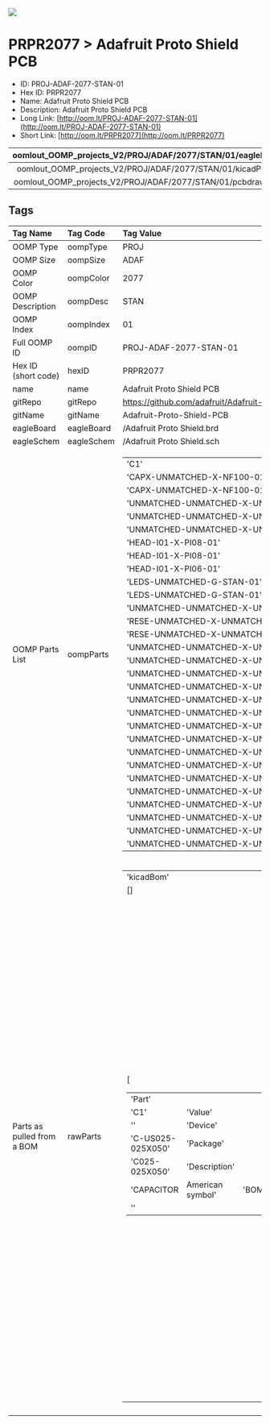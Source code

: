 


  
![][im]
# PRPR2077 > Adafruit Proto Shield PCB

- ID: PROJ-ADAF-2077-STAN-01
- Hex ID: PRPR2077
- Name: Adafruit Proto Shield PCB
- Description: Adafruit Proto Shield PCB
- Long Link: [http://oom.lt/PROJ-ADAF-2077-STAN-01](http://oom.lt/PROJ-ADAF-2077-STAN-01)
- Short Link: [http://oom.lt/PRPR2077](http://oom.lt/PRPR2077)
  

|oomlout_OOMP_projects_V2/PROJ/ADAF/2077/STAN/01/eagleImage.png|oomlout_OOMP_projects_V2/PROJ/ADAF/2077/STAN/01/eagleSchemImage.png|oomlout_OOMP_projects_V2/PROJ/ADAF/2077/STAN/01/kicadPcb3dFront.png|oomlout_OOMP_projects_V2/PROJ/ADAF/2077/STAN/01/kicadPcb3dBack.png|
| :---: | :---: | :---: | :---: |
|oomlout_OOMP_projects_V2/PROJ/ADAF/2077/STAN/01/kicadPcb3d.png|oomlout_OOMP_projects_V2/PROJ/ADAF/2077/STAN/01/bomBack.png|oomlout_OOMP_projects_V2/PROJ/ADAF/2077/STAN/01/bomFront.png|oomlout_OOMP_projects_V2/PROJ/ADAF/2077/STAN/01/pcbdraw.svg|
|oomlout_OOMP_projects_V2/PROJ/ADAF/2077/STAN/01/pcbdrawBack.svg||||

## Tags
  

|Tag Name|Tag Code|Tag Value|
| :--- | :--- | :--- |
|OOMP Type|oompType|PROJ|
|OOMP Size|oompSize|ADAF|
|OOMP Color|oompColor|2077|
|OOMP Description|oompDesc|STAN|
|OOMP Index|oompIndex|01|
|Full OOMP ID|oompID|PROJ-ADAF-2077-STAN-01|
|Hex ID (short code)|hexID|PRPR2077|
|name|name|Adafruit Proto Shield PCB|
|gitRepo|gitRepo|https://github.com/adafruit/Adafruit-Proto-Shield-PCB|
|gitName|gitName|Adafruit-Proto-Shield-PCB|
|eagleBoard|eagleBoard|/Adafruit Proto Shield.brd|
|eagleSchem|eagleSchem|/Adafruit Proto Shield.sch|
|OOMP Parts List|oompParts|<table><tr><td>'C1'</td></tr><tr><td> 'CAPX-UNMATCHED-X-NF100-01'</td><td> 'C2'</td></tr><tr><td> 'CAPX-UNMATCHED-X-NF100-01'</td><td> 'GNDSTRIP1'</td></tr><tr><td> 'UNMATCHED-UNMATCHED-X-UNMATCHED-01'</td><td> 'GNDSTRIP2'</td></tr><tr><td> 'UNMATCHED-UNMATCHED-X-UNMATCHED-01'</td><td> 'IC1'</td></tr><tr><td> 'UNMATCHED-UNMATCHED-X-UNMATCHED-01'</td><td> 'JP1'</td></tr><tr><td> 'HEAD-I01-X-PI08-01'</td><td> 'JP4'</td></tr><tr><td> 'HEAD-I01-X-PI08-01'</td><td> 'JP9'</td></tr><tr><td> 'HEAD-I01-X-PI06-01'</td><td> 'LED1'</td></tr><tr><td> 'LEDS-UNMATCHED-G-STAN-01'</td><td> 'LED2'</td></tr><tr><td> 'LEDS-UNMATCHED-G-STAN-01'</td><td> 'M1'</td></tr><tr><td> 'UNMATCHED-UNMATCHED-X-UNMATCHED-01'</td><td> 'R1'</td></tr><tr><td> 'RESE-UNMATCHED-X-UNMATCHED-01'</td><td> 'R2'</td></tr><tr><td> 'RESE-UNMATCHED-X-UNMATCHED-01'</td><td> 'RESET'</td></tr><tr><td> 'UNMATCHED-UNMATCHED-X-UNMATCHED-01'</td><td> 'S1'</td></tr><tr><td> 'UNMATCHED-UNMATCHED-X-UNMATCHED-01'</td><td> 'U$1'</td></tr><tr><td> 'HEAD-I01-X-PI10-01'</td><td> 'U$3'</td></tr><tr><td> 'UNMATCHED-UNMATCHED-X-UNMATCHED-01'</td><td> 'U$5'</td></tr><tr><td> 'UNMATCHED-UNMATCHED-X-UNMATCHED-01'</td><td> 'U$10'</td></tr><tr><td> 'UNMATCHED-UNMATCHED-X-UNMATCHED-01'</td><td> 'U$11'</td></tr><tr><td> 'UNMATCHED-UNMATCHED-X-UNMATCHED-01'</td><td> 'U$12'</td></tr><tr><td> 'UNMATCHED-UNMATCHED-X-UNMATCHED-01'</td><td> 'U$13'</td></tr><tr><td> 'UNMATCHED-UNMATCHED-X-UNMATCHED-01'</td><td> 'U$14'</td></tr><tr><td> 'UNMATCHED-UNMATCHED-X-UNMATCHED-01'</td><td> 'U$15'</td></tr><tr><td> 'UNMATCHED-UNMATCHED-X-UNMATCHED-01'</td><td> 'U$17'</td></tr><tr><td> 'UNMATCHED-UNMATCHED-X-UNMATCHED-01'</td><td> 'U$18'</td></tr><tr><td> 'UNMATCHED-UNMATCHED-X-UNMATCHED-01'</td><td> 'U$20'</td></tr><tr><td> 'UNMATCHED-UNMATCHED-X-UNMATCHED-01'</td><td> 'U$21'</td></tr><tr><td> 'UNMATCHED-UNMATCHED-X-UNMATCHED-01'</td><td> 'U$22'</td></tr><tr><td> 'UNMATCHED-UNMATCHED-X-UNMATCHED-01'</td><td> 'U$23'</td></tr><tr><td> 'UNMATCHED-UNMATCHED-X-UNMATCHED-01'</td><td> 'U$24'</td></tr><tr><td> 'UNMATCHED-UNMATCHED-X-UNMATCHED-01'</td><td> 'U$26'</td></tr><tr><td> 'UNMATCHED-UNMATCHED-X-UNMATCHED-01'</td><td> 'U$28'</td></tr><tr><td> 'UNMATCHED-UNMATCHED-X-UNMATCHED-01'</td><td> 'U$29'</td></tr><tr><td> 'UNMATCHED-UNMATCHED-X-UNMATCHED-01'</td><td> 'U$30'</td></tr><tr><td> 'UNMATCHED-UNMATCHED-X-UNMATCHED-01'</td><td> 'U$31'</td></tr><tr><td> 'UNMATCHED-UNMATCHED-X-UNMATCHED-01'</td><td> 'U$32'</td></tr><tr><td> 'UNMATCHED-UNMATCHED-X-UNMATCHED-01'</td><td> 'U$33'</td></tr><tr><td> 'UNMATCHED-UNMATCHED-X-UNMATCHED-01'</td><td> 'U$43'</td></tr><tr><td> 'UNMATCHED-UNMATCHED-X-UNMATCHED-01'</td><td> 'VCCSTRIP1'</td></tr><tr><td> 'UNMATCHED-UNMATCHED-X-UNMATCHED-01'</td><td> 'VCCSTRIP2'</td></tr><tr><td> 'UNMATCHED-UNMATCHED-X-UNMATCHED-01'</td></tr></table>|
|Parts as pulled from a BOM|rawParts|<table><tr><td>'kicadBom'</td></tr><tr><td> []</td><td> 'eagleBom'</td></tr><tr><td> [<table><tr><td>'Part'</td></tr><tr><td> 'C1'</td><td> 'Value'</td></tr><tr><td> ''</td><td> 'Device'</td></tr><tr><td> 'C-US025-025X050'</td><td> 'Package'</td></tr><tr><td> 'C025-025X050'</td><td> 'Description'</td></tr><tr><td> 'CAPACITOR</td><td> American symbol'</td><td> 'BOM'</td></tr><tr><td> ''</td></tr></table></td><td> <table><tr><td>'Part'</td></tr><tr><td> 'C2'</td><td> 'Value'</td></tr><tr><td> ''</td><td> 'Device'</td></tr><tr><td> 'C-US025-025X050'</td><td> 'Package'</td></tr><tr><td> 'C025-025X050'</td><td> 'Description'</td></tr><tr><td> 'CAPACITOR</td><td> American symbol'</td><td> 'BOM'</td></tr><tr><td> ''</td></tr></table></td><td> <table><tr><td>'Part'</td></tr><tr><td> 'GNDSTRIP1'</td><td> 'Value'</td></tr><tr><td> '12-STRIP'</td><td> 'Device'</td></tr><tr><td> '12-STRIP'</td><td> 'Package'</td></tr><tr><td> '12-STRIP'</td><td> 'Description'</td></tr><tr><td> ''</td><td> 'BOM'</td></tr><tr><td> ''</td></tr></table></td><td> <table><tr><td>'Part'</td></tr><tr><td> 'GNDSTRIP2'</td><td> 'Value'</td></tr><tr><td> '12-STRIP'</td><td> 'Device'</td></tr><tr><td> '12-STRIP'</td><td> 'Package'</td></tr><tr><td> '12-STRIP'</td><td> 'Description'</td></tr><tr><td> ''</td><td> 'BOM'</td></tr><tr><td> ''</td></tr></table></td><td> <table><tr><td>'Part'</td></tr><tr><td> 'IC1'</td><td> 'Value'</td></tr><tr><td> 'SMD-14'</td><td> 'Device'</td></tr><tr><td> 'SMD-14'</td><td> 'Package'</td></tr><tr><td> 'SO-14NMW'</td><td> 'Description'</td></tr><tr><td> ''</td><td> 'BOM'</td></tr><tr><td> ''</td></tr></table></td><td> <table><tr><td>'Part'</td></tr><tr><td> 'JP1'</td><td> 'Value'</td></tr><tr><td> ''</td><td> 'Device'</td></tr><tr><td> 'PINHD-1X8BIG'</td><td> 'Package'</td></tr><tr><td> '1X08-BIG'</td><td> 'Description'</td></tr><tr><td> 'PIN HEADER'</td><td> 'BOM'</td></tr><tr><td> ''</td></tr></table></td><td> <table><tr><td>'Part'</td></tr><tr><td> 'JP4'</td><td> 'Value'</td></tr><tr><td> ''</td><td> 'Device'</td></tr><tr><td> 'PINHD-1X8BIG'</td><td> 'Package'</td></tr><tr><td> '1X08-BIG'</td><td> 'Description'</td></tr><tr><td> 'PIN HEADER'</td><td> 'BOM'</td></tr><tr><td> ''</td></tr></table></td><td> <table><tr><td>'Part'</td></tr><tr><td> 'JP9'</td><td> 'Value'</td></tr><tr><td> ''</td><td> 'Device'</td></tr><tr><td> 'PINHD-1X6B'</td><td> 'Package'</td></tr><tr><td> '1X06-BIG'</td><td> 'Description'</td></tr><tr><td> 'PIN HEADER'</td><td> 'BOM'</td></tr><tr><td> ''</td></tr></table></td><td> <table><tr><td>'Part'</td></tr><tr><td> 'LED1'</td><td> 'Value'</td></tr><tr><td> ''</td><td> 'Device'</td></tr><tr><td> 'LED3MM'</td><td> 'Package'</td></tr><tr><td> 'LED3MM'</td><td> 'Description'</td></tr><tr><td> 'LED'</td><td> 'BOM'</td></tr><tr><td> ''</td></tr></table></td><td> <table><tr><td>'Part'</td></tr><tr><td> 'LED2'</td><td> 'Value'</td></tr><tr><td> ''</td><td> 'Device'</td></tr><tr><td> 'LED3MM'</td><td> 'Package'</td></tr><tr><td> 'LED3MM'</td><td> 'Description'</td></tr><tr><td> 'LED'</td><td> 'BOM'</td></tr><tr><td> ''</td></tr></table></td><td> <table><tr><td>'Part'</td></tr><tr><td> 'M1'</td><td> 'Value'</td></tr><tr><td> 'ARDUINO_R3_ICSP'</td><td> 'Device'</td></tr><tr><td> 'ARDUINO_R3_ICSP'</td><td> 'Package'</td></tr><tr><td> 'ARDUINOR3_ICSP'</td><td> 'Description'</td></tr><tr><td> ''</td><td> 'BOM'</td></tr><tr><td> ''</td></tr></table></td><td> <table><tr><td>'Part'</td></tr><tr><td> 'R1'</td><td> 'Value'</td></tr><tr><td> ''</td><td> 'Device'</td></tr><tr><td> 'R-US_0207/5V'</td><td> 'Package'</td></tr><tr><td> '0207/5V'</td><td> 'Description'</td></tr><tr><td> 'RESISTOR</td><td> American symbol'</td><td> 'BOM'</td></tr><tr><td> ''</td></tr></table></td><td> <table><tr><td>'Part'</td></tr><tr><td> 'R2'</td><td> 'Value'</td></tr><tr><td> ''</td><td> 'Device'</td></tr><tr><td> 'R-US_0207/5V'</td><td> 'Package'</td></tr><tr><td> '0207/5V'</td><td> 'Description'</td></tr><tr><td> 'RESISTOR</td><td> American symbol'</td><td> 'BOM'</td></tr><tr><td> ''</td></tr></table></td><td> <table><tr><td>'Part'</td></tr><tr><td> 'RESET'</td><td> 'Value'</td></tr><tr><td> 'Reset'</td><td> 'Device'</td></tr><tr><td> '10-XX'</td><td> 'Package'</td></tr><tr><td> 'B3F-10XX'</td><td> 'Description'</td></tr><tr><td> 'OMRON SWITCH'</td><td> 'BOM'</td></tr><tr><td> ''</td></tr></table></td><td> <table><tr><td>'Part'</td></tr><tr><td> 'S1'</td><td> 'Value'</td></tr><tr><td> 'Reset'</td><td> 'Device'</td></tr><tr><td> '10-XX'</td><td> 'Package'</td></tr><tr><td> 'B3F-10XX'</td><td> 'Description'</td></tr><tr><td> 'OMRON SWITCH'</td><td> 'BOM'</td></tr><tr><td> ''</td></tr></table></td><td> <table><tr><td>'Part'</td></tr><tr><td> 'U$1'</td><td> 'Value'</td></tr><tr><td> 'PINHD-1X10'</td><td> 'Device'</td></tr><tr><td> 'PINHD-1X10'</td><td> 'Package'</td></tr><tr><td> '1X10-BIG'</td><td> 'Description'</td></tr><tr><td> 'Pin header 1x10 0.1 spacing'</td><td> 'BOM'</td></tr><tr><td> ''</td></tr></table></td><td> <table><tr><td>'Part'</td></tr><tr><td> 'U$2'</td><td> 'Value'</td></tr><tr><td> 'PERFHOLE'</td><td> 'Device'</td></tr><tr><td> 'PERFHOLE'</td><td> 'Package'</td></tr><tr><td> 'PERFHOLE'</td><td> 'Description'</td></tr><tr><td> ''</td><td> 'BOM'</td></tr><tr><td> ''</td></tr></table></td><td> <table><tr><td>'Part'</td></tr><tr><td> 'U$3'</td><td> 'Value'</td></tr><tr><td> '5-STRIP'</td><td> 'Device'</td></tr><tr><td> '5-STRIP'</td><td> 'Package'</td></tr><tr><td> '5-STRIP'</td><td> 'Description'</td></tr><tr><td> ''</td><td> 'BOM'</td></tr><tr><td> ''</td></tr></table></td><td> <table><tr><td>'Part'</td></tr><tr><td> 'U$4'</td><td> 'Value'</td></tr><tr><td> 'PERFHOLE'</td><td> 'Device'</td></tr><tr><td> 'PERFHOLE'</td><td> 'Package'</td></tr><tr><td> 'PERFHOLE'</td><td> 'Description'</td></tr><tr><td> ''</td><td> 'BOM'</td></tr><tr><td> ''</td></tr></table></td><td> <table><tr><td>'Part'</td></tr><tr><td> 'U$5'</td><td> 'Value'</td></tr><tr><td> '3-STRIP'</td><td> 'Device'</td></tr><tr><td> '3-STRIP'</td><td> 'Package'</td></tr><tr><td> '3-STRIP'</td><td> 'Description'</td></tr><tr><td> ''</td><td> 'BOM'</td></tr><tr><td> ''</td></tr></table></td><td> <table><tr><td>'Part'</td></tr><tr><td> 'U$6'</td><td> 'Value'</td></tr><tr><td> 'PERFHOLE'</td><td> 'Device'</td></tr><tr><td> 'PERFHOLE'</td><td> 'Package'</td></tr><tr><td> 'PERFHOLE'</td><td> 'Description'</td></tr><tr><td> ''</td><td> 'BOM'</td></tr><tr><td> ''</td></tr></table></td><td> <table><tr><td>'Part'</td></tr><tr><td> 'U$7'</td><td> 'Value'</td></tr><tr><td> 'PERFHOLE'</td><td> 'Device'</td></tr><tr><td> 'PERFHOLE'</td><td> 'Package'</td></tr><tr><td> 'PERFHOLE'</td><td> 'Description'</td></tr><tr><td> ''</td><td> 'BOM'</td></tr><tr><td> ''</td></tr></table></td><td> <table><tr><td>'Part'</td></tr><tr><td> 'U$8'</td><td> 'Value'</td></tr><tr><td> 'PERFHOLE'</td><td> 'Device'</td></tr><tr><td> 'PERFHOLE'</td><td> 'Package'</td></tr><tr><td> 'PERFHOLE'</td><td> 'Description'</td></tr><tr><td> ''</td><td> 'BOM'</td></tr><tr><td> ''</td></tr></table></td><td> <table><tr><td>'Part'</td></tr><tr><td> 'U$9'</td><td> 'Value'</td></tr><tr><td> 'PERFHOLE'</td><td> 'Device'</td></tr><tr><td> 'PERFHOLE'</td><td> 'Package'</td></tr><tr><td> 'PERFHOLE'</td><td> 'Description'</td></tr><tr><td> ''</td><td> 'BOM'</td></tr><tr><td> ''</td></tr></table></td><td> <table><tr><td>'Part'</td></tr><tr><td> 'U$10'</td><td> 'Value'</td></tr><tr><td> '3-STRIP'</td><td> 'Device'</td></tr><tr><td> '3-STRIP'</td><td> 'Package'</td></tr><tr><td> '3-STRIP'</td><td> 'Description'</td></tr><tr><td> ''</td><td> 'BOM'</td></tr><tr><td> ''</td></tr></table></td><td> <table><tr><td>'Part'</td></tr><tr><td> 'U$11'</td><td> 'Value'</td></tr><tr><td> '3-STRIP'</td><td> 'Device'</td></tr><tr><td> '3-STRIP'</td><td> 'Package'</td></tr><tr><td> '3-STRIP'</td><td> 'Description'</td></tr><tr><td> ''</td><td> 'BOM'</td></tr><tr><td> ''</td></tr></table></td><td> <table><tr><td>'Part'</td></tr><tr><td> 'U$12'</td><td> 'Value'</td></tr><tr><td> '3-STRIP'</td><td> 'Device'</td></tr><tr><td> '3-STRIP'</td><td> 'Package'</td></tr><tr><td> '3-STRIP'</td><td> 'Description'</td></tr><tr><td> ''</td><td> 'BOM'</td></tr><tr><td> ''</td></tr></table></td><td> <table><tr><td>'Part'</td></tr><tr><td> 'U$13'</td><td> 'Value'</td></tr><tr><td> '3-STRIP'</td><td> 'Device'</td></tr><tr><td> '3-STRIP'</td><td> 'Package'</td></tr><tr><td> '3-STRIP'</td><td> 'Description'</td></tr><tr><td> ''</td><td> 'BOM'</td></tr><tr><td> ''</td></tr></table></td><td> <table><tr><td>'Part'</td></tr><tr><td> 'U$14'</td><td> 'Value'</td></tr><tr><td> '3-STRIP'</td><td> 'Device'</td></tr><tr><td> '3-STRIP'</td><td> 'Package'</td></tr><tr><td> '3-STRIP'</td><td> 'Description'</td></tr><tr><td> ''</td><td> 'BOM'</td></tr><tr><td> ''</td></tr></table></td><td> <table><tr><td>'Part'</td></tr><tr><td> 'U$15'</td><td> 'Value'</td></tr><tr><td> '3-STRIP'</td><td> 'Device'</td></tr><tr><td> '3-STRIP'</td><td> 'Package'</td></tr><tr><td> '3-STRIP'</td><td> 'Description'</td></tr><tr><td> ''</td><td> 'BOM'</td></tr><tr><td> ''</td></tr></table></td><td> <table><tr><td>'Part'</td></tr><tr><td> 'U$16'</td><td> 'Value'</td></tr><tr><td> 'PERFHOLE'</td><td> 'Device'</td></tr><tr><td> 'PERFHOLE'</td><td> 'Package'</td></tr><tr><td> 'PERFHOLE'</td><td> 'Description'</td></tr><tr><td> ''</td><td> 'BOM'</td></tr><tr><td> ''</td></tr></table></td><td> <table><tr><td>'Part'</td></tr><tr><td> 'U$17'</td><td> 'Value'</td></tr><tr><td> '3-STRIP'</td><td> 'Device'</td></tr><tr><td> '3-STRIP'</td><td> 'Package'</td></tr><tr><td> '3-STRIP'</td><td> 'Description'</td></tr><tr><td> ''</td><td> 'BOM'</td></tr><tr><td> ''</td></tr></table></td><td> <table><tr><td>'Part'</td></tr><tr><td> 'U$18'</td><td> 'Value'</td></tr><tr><td> '3-STRIP'</td><td> 'Device'</td></tr><tr><td> '3-STRIP'</td><td> 'Package'</td></tr><tr><td> '3-STRIP'</td><td> 'Description'</td></tr><tr><td> ''</td><td> 'BOM'</td></tr><tr><td> ''</td></tr></table></td><td> <table><tr><td>'Part'</td></tr><tr><td> 'U$19'</td><td> 'Value'</td></tr><tr><td> 'PERFHOLE'</td><td> 'Device'</td></tr><tr><td> 'PERFHOLE'</td><td> 'Package'</td></tr><tr><td> 'PERFHOLE'</td><td> 'Description'</td></tr><tr><td> ''</td><td> 'BOM'</td></tr><tr><td> ''</td></tr></table></td><td> <table><tr><td>'Part'</td></tr><tr><td> 'U$20'</td><td> 'Value'</td></tr><tr><td> '3-STRIP'</td><td> 'Device'</td></tr><tr><td> '3-STRIP'</td><td> 'Package'</td></tr><tr><td> '3-STRIP'</td><td> 'Description'</td></tr><tr><td> ''</td><td> 'BOM'</td></tr><tr><td> ''</td></tr></table></td><td> <table><tr><td>'Part'</td></tr><tr><td> 'U$21'</td><td> 'Value'</td></tr><tr><td> '3-STRIP'</td><td> 'Device'</td></tr><tr><td> '3-STRIP'</td><td> 'Package'</td></tr><tr><td> '3-STRIP'</td><td> 'Description'</td></tr><tr><td> ''</td><td> 'BOM'</td></tr><tr><td> ''</td></tr></table></td><td> <table><tr><td>'Part'</td></tr><tr><td> 'U$22'</td><td> 'Value'</td></tr><tr><td> '3-STRIP'</td><td> 'Device'</td></tr><tr><td> '3-STRIP'</td><td> 'Package'</td></tr><tr><td> '3-STRIP'</td><td> 'Description'</td></tr><tr><td> ''</td><td> 'BOM'</td></tr><tr><td> ''</td></tr></table></td><td> <table><tr><td>'Part'</td></tr><tr><td> 'U$23'</td><td> 'Value'</td></tr><tr><td> '3-STRIP'</td><td> 'Device'</td></tr><tr><td> '3-STRIP'</td><td> 'Package'</td></tr><tr><td> '3-STRIP'</td><td> 'Description'</td></tr><tr><td> ''</td><td> 'BOM'</td></tr><tr><td> ''</td></tr></table></td><td> <table><tr><td>'Part'</td></tr><tr><td> 'U$24'</td><td> 'Value'</td></tr><tr><td> '5-STRIP'</td><td> 'Device'</td></tr><tr><td> '5-STRIP'</td><td> 'Package'</td></tr><tr><td> '5-STRIP'</td><td> 'Description'</td></tr><tr><td> ''</td><td> 'BOM'</td></tr><tr><td> ''</td></tr></table></td><td> <table><tr><td>'Part'</td></tr><tr><td> 'U$25'</td><td> 'Value'</td></tr><tr><td> 'PERFHOLE'</td><td> 'Device'</td></tr><tr><td> 'PERFHOLE'</td><td> 'Package'</td></tr><tr><td> 'PERFHOLE'</td><td> 'Description'</td></tr><tr><td> ''</td><td> 'BOM'</td></tr><tr><td> ''</td></tr></table></td><td> <table><tr><td>'Part'</td></tr><tr><td> 'U$26'</td><td> 'Value'</td></tr><tr><td> '3-STRIP'</td><td> 'Device'</td></tr><tr><td> '3-STRIP'</td><td> 'Package'</td></tr><tr><td> '3-STRIP'</td><td> 'Description'</td></tr><tr><td> ''</td><td> 'BOM'</td></tr><tr><td> ''</td></tr></table></td><td> <table><tr><td>'Part'</td></tr><tr><td> 'U$27'</td><td> 'Value'</td></tr><tr><td> 'PERFHOLE'</td><td> 'Device'</td></tr><tr><td> 'PERFHOLE'</td><td> 'Package'</td></tr><tr><td> 'PERFHOLE'</td><td> 'Description'</td></tr><tr><td> ''</td><td> 'BOM'</td></tr><tr><td> ''</td></tr></table></td><td> <table><tr><td>'Part'</td></tr><tr><td> 'U$28'</td><td> 'Value'</td></tr><tr><td> '3-STRIP'</td><td> 'Device'</td></tr><tr><td> '3-STRIP'</td><td> 'Package'</td></tr><tr><td> '3-STRIP'</td><td> 'Description'</td></tr><tr><td> ''</td><td> 'BOM'</td></tr><tr><td> ''</td></tr></table></td><td> <table><tr><td>'Part'</td></tr><tr><td> 'U$29'</td><td> 'Value'</td></tr><tr><td> '3-STRIP'</td><td> 'Device'</td></tr><tr><td> '3-STRIP'</td><td> 'Package'</td></tr><tr><td> '3-STRIP'</td><td> 'Description'</td></tr><tr><td> ''</td><td> 'BOM'</td></tr><tr><td> ''</td></tr></table></td><td> <table><tr><td>'Part'</td></tr><tr><td> 'U$30'</td><td> 'Value'</td></tr><tr><td> '3-STRIP'</td><td> 'Device'</td></tr><tr><td> '3-STRIP'</td><td> 'Package'</td></tr><tr><td> '3-STRIP'</td><td> 'Description'</td></tr><tr><td> ''</td><td> 'BOM'</td></tr><tr><td> ''</td></tr></table></td><td> <table><tr><td>'Part'</td></tr><tr><td> 'U$31'</td><td> 'Value'</td></tr><tr><td> '3-STRIP'</td><td> 'Device'</td></tr><tr><td> '3-STRIP'</td><td> 'Package'</td></tr><tr><td> '3-STRIP'</td><td> 'Description'</td></tr><tr><td> ''</td><td> 'BOM'</td></tr><tr><td> ''</td></tr></table></td><td> <table><tr><td>'Part'</td></tr><tr><td> 'U$32'</td><td> 'Value'</td></tr><tr><td> '3-STRIP'</td><td> 'Device'</td></tr><tr><td> '3-STRIP'</td><td> 'Package'</td></tr><tr><td> '3-STRIP'</td><td> 'Description'</td></tr><tr><td> ''</td><td> 'BOM'</td></tr><tr><td> ''</td></tr></table></td><td> <table><tr><td>'Part'</td></tr><tr><td> 'U$33'</td><td> 'Value'</td></tr><tr><td> '3-STRIP'</td><td> 'Device'</td></tr><tr><td> '3-STRIP'</td><td> 'Package'</td></tr><tr><td> '3-STRIP'</td><td> 'Description'</td></tr><tr><td> ''</td><td> 'BOM'</td></tr><tr><td> ''</td></tr></table></td><td> <table><tr><td>'Part'</td></tr><tr><td> 'U$34'</td><td> 'Value'</td></tr><tr><td> 'PERFHOLE'</td><td> 'Device'</td></tr><tr><td> 'PERFHOLE'</td><td> 'Package'</td></tr><tr><td> 'PERFHOLE'</td><td> 'Description'</td></tr><tr><td> ''</td><td> 'BOM'</td></tr><tr><td> ''</td></tr></table></td><td> <table><tr><td>'Part'</td></tr><tr><td> 'U$35'</td><td> 'Value'</td></tr><tr><td> 'PERFHOLE'</td><td> 'Device'</td></tr><tr><td> 'PERFHOLE'</td><td> 'Package'</td></tr><tr><td> 'PERFHOLE'</td><td> 'Description'</td></tr><tr><td> ''</td><td> 'BOM'</td></tr><tr><td> ''</td></tr></table></td><td> <table><tr><td>'Part'</td></tr><tr><td> 'U$37'</td><td> 'Value'</td></tr><tr><td> 'PERFHOLE'</td><td> 'Device'</td></tr><tr><td> 'PERFHOLE'</td><td> 'Package'</td></tr><tr><td> 'PERFHOLE'</td><td> 'Description'</td></tr><tr><td> ''</td><td> 'BOM'</td></tr><tr><td> ''</td></tr></table></td><td> <table><tr><td>'Part'</td></tr><tr><td> 'U$38'</td><td> 'Value'</td></tr><tr><td> 'PERFHOLE'</td><td> 'Device'</td></tr><tr><td> 'PERFHOLE'</td><td> 'Package'</td></tr><tr><td> 'PERFHOLE'</td><td> 'Description'</td></tr><tr><td> ''</td><td> 'BOM'</td></tr><tr><td> ''</td></tr></table></td><td> <table><tr><td>'Part'</td></tr><tr><td> 'U$39'</td><td> 'Value'</td></tr><tr><td> 'PERFHOLE'</td><td> 'Device'</td></tr><tr><td> 'PERFHOLE'</td><td> 'Package'</td></tr><tr><td> 'PERFHOLE'</td><td> 'Description'</td></tr><tr><td> ''</td><td> 'BOM'</td></tr><tr><td> ''</td></tr></table></td><td> <table><tr><td>'Part'</td></tr><tr><td> 'U$40'</td><td> 'Value'</td></tr><tr><td> 'PERFHOLE'</td><td> 'Device'</td></tr><tr><td> 'PERFHOLE'</td><td> 'Package'</td></tr><tr><td> 'PERFHOLE'</td><td> 'Description'</td></tr><tr><td> ''</td><td> 'BOM'</td></tr><tr><td> ''</td></tr></table></td><td> <table><tr><td>'Part'</td></tr><tr><td> 'U$41'</td><td> 'Value'</td></tr><tr><td> 'PERFHOLE'</td><td> 'Device'</td></tr><tr><td> 'PERFHOLE'</td><td> 'Package'</td></tr><tr><td> 'PERFHOLE'</td><td> 'Description'</td></tr><tr><td> ''</td><td> 'BOM'</td></tr><tr><td> ''</td></tr></table></td><td> <table><tr><td>'Part'</td></tr><tr><td> 'U$43'</td><td> 'Value'</td></tr><tr><td> '5-STRIP'</td><td> 'Device'</td></tr><tr><td> '5-STRIP'</td><td> 'Package'</td></tr><tr><td> '5-STRIP'</td><td> 'Description'</td></tr><tr><td> ''</td><td> 'BOM'</td></tr><tr><td> ''</td></tr></table></td><td> <table><tr><td>'Part'</td></tr><tr><td> 'VCCSTRIP1'</td><td> 'Value'</td></tr><tr><td> '12-STRIP'</td><td> 'Device'</td></tr><tr><td> '12-STRIP'</td><td> 'Package'</td></tr><tr><td> '12-STRIP'</td><td> 'Description'</td></tr><tr><td> ''</td><td> 'BOM'</td></tr><tr><td> ''</td></tr></table></td><td> <table><tr><td>'Part'</td></tr><tr><td> 'VCCSTRIP2'</td><td> 'Value'</td></tr><tr><td> '12-STRIP'</td><td> 'Device'</td></tr><tr><td> '12-STRIP'</td><td> 'Package'</td></tr><tr><td> '12-STRIP'</td><td> 'Description'</td></tr><tr><td> ''</td><td> 'BOM'</td></tr><tr><td> ''</td></tr></table>]</td></tr></table>|
||||



[im]: PROJ/ADAF/2077/STAN/01/kicadPcb3d_450.png
